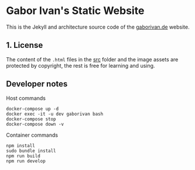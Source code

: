 # Gabor Ivan's Static Website 

This is the Jekyll and architecture source code of the [gaborivan.de](https://gaborivan.de) website. 

## 1. License

The content of the `.html` files in the [src](src) folder and the image assets are protected by copyright, the rest is free for learning and using.

## Developer notes
Host commands
```
docker-compose up -d
docker exec -it -u dev gaborivan bash
docker-compose stop
docker-compose down -v
```

Container commands
```
npm install
sudo bundle install
npm run build
npm run develop
```